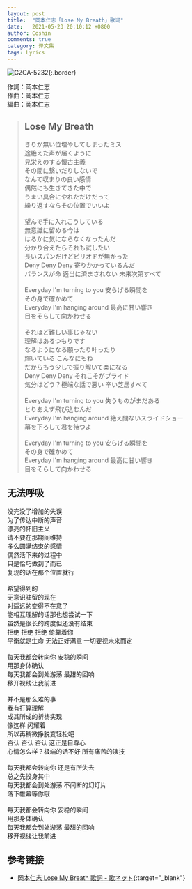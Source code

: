 ```yaml
---
layout: post
title:  "岡本仁志「Lose My Breath」歌词"
date:   2021-05-23 20:10:12 +0800
author: Coshin
comments: true
category: 译文集
tags: Lyrics
---
```

![GZCA-5232](https://ganekuro.github.io/images/discography/other/GZCA-5232.jpg){:.border}

作詞：岡本仁志<br>
作曲：岡本仁志<br>
編曲：岡本仁志

<blockquote class="original">
  <h2>Lose My Breath</h2>
  <p>
    きりが無い位増やしてしまったミス<br>
    途絶えた声が届くように<br>
    見栄えのする懐古主義<br>
    その間に繋いだりしないで<br>
    なんて収まりの良い感情<br>
    偶然にも生きてきた中で<br>
    うまい具合にやれただけだって<br>
    繰り返すならその位置でいいよ<br>
    <br>
    望んで手に入れこうしている<br>
    無意識に留める今は<br>
    はるかに気にならなくなったんだ<br>
    分かり合えたらそれも試したい<br>
    長いスパンだけどピリオドが無かった<br>
    Deny Deny Deny 寄りかかっているんだ<br>
    バランスが命 適当に済まされない 未来次第すべて<br>
    <br>
    Everyday I'm turning to you 安らげる瞬間を<br>
    その身で確かめて<br>
    Everyday I'm hanging around 最高に甘い響き<br>
    目をそらして向かわせる<br>
    <br>
    それほど難しい事じゃない<br>
    理解はあるつもりです<br>
    なるようになる願ったり叶ったり<br>
    輝いている こんなにもね<br>
    だからもう少しで振り解いて楽になる<br>
    Deny Deny Deny それこそがプライド<br>
    気分はどう？極端な話で悪い 辛い芝居すべて<br>
    <br>
    Everyday I'm turning to you 失うものがまだある<br>
    とりあえず飛び込むんだ<br>
    Everyday I'm hanging around 絶え間ないスライドショー<br>
    幕を下ろして君を待つよ<br>
    <br>
    Everyday I'm turning to you 安らげる瞬間を<br>
    その身で確かめて<br>
    Everyday I'm hanging around 最高に甘い響き<br>
    目をそらして向かわせる
  </p>
</blockquote>

<div class="translation">
  <h2>无法呼吸</h2>
  <p>
    没完没了增加的失误<br>
    为了传达中断的声音<br>
    漂亮的怀旧主义<br>
    请不要在那期间维持<br>
    多么圆满结束的感情<br>
    偶然活下来的过程中<br>
    只是恰巧做到了而已<br>
    复现的话在那个位置就行<br>
    <br>
    希望得到的<br>
    无意识驻留的现在<br>
    对遥远的变得不在意了<br>
    能相互理解的话那也想尝试一下<br>
    虽然是很长的跨度但还没有结束<br>
    拒绝 拒绝 拒绝 倚靠着你<br>
    平衡就是生命 无法正好满意 一切要视未来而定<br>
    <br>
    每天我都会转向你 安稳的瞬间<br>
    用那身体确认<br>
    每天我都会到处游荡 最甜的回响<br>
    移开视线让我前进<br>
    <br>
    并不是那么难的事<br>
    我有打算理解<br>
    成其所成的祈祷实现<br>
    像这样 闪耀着<br>
    所以再稍微挣脱变轻松吧<br>
    否认 否认 否认 这正是自尊心<br>
    心情怎么样？极端的话不好 所有痛苦的演技<br>
    <br>
    每天我都会转向你 还是有所失去<br>
    总之先投身其中<br>
    每天我都会到处游荡 不间断的幻灯片<br>
    落下帷幕等你哦<br>
    <br>
    每天我都会转向你 安稳的瞬间<br>
    用那身体确认<br>
    每天我都会到处游荡 最甜的回响<br>
    移开视线让我前进
  </p>
</div>

## 参考链接

* [岡本仁志 Lose My Breath 歌詞 - 歌ネット](https://www.uta-net.com/song/105973/){:target="_blank"}
